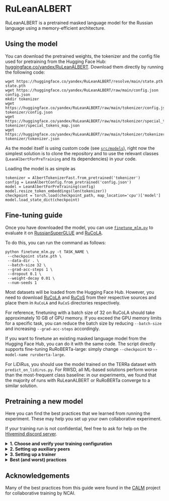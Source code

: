 # RuLeanALBERT

RuLeanALBERT is a pretrained masked language model for the Russian language using a memory-efficient architecture.

## Using the model
You can download the pretrained weights, the tokenizer and the config file used for pretraining from the Hugging Face Hub: [huggingface.co/yandex/RuLeanALBERT](https://huggingface.co/yandex/RuLeanALBERT).
Download them directly by running the following code:
```
wget https://huggingface.co/yandex/RuLeanALBERT/resolve/main/state.pth state.pth
wget https://huggingface.co/yandex/RuLeanALBERT/raw/main/config.json config.json
mkdir tokenizer
wget https://huggingface.co/yandex/RuLeanALBERT/raw/main/tokenizer/config.json tokenizer/config.json
wget https://huggingface.co/yandex/RuLeanALBERT/raw/main/tokenizer/special_tokens_map.json tokenizer/special_tokens_map.json
wget https://huggingface.co/yandex/RuLeanALBERT/raw/main/tokenizer/tokenizer.json tokenizer/tokenizer.json
```

As the model itself is using custom code (see [`src/models`](./src/models)), right now the simplest solution is to clone the repository and to use the relevant classes (`LeanAlbertForPreTraining` and its dependencies) in your code.

Loading the model is as simple as
```
tokenizer = AlbertTokenizerFast.from_pretrained('tokenizer')
config = LeanAlbertConfig.from_pretrained('config.json')
model = LeanAlbertForPreTraining(config)
model.resize_token_embeddings(len(tokenizer))
checkpoint = torch.load(checkpoint_path, map_location='cpu')['model']
model.load_state_dict(checkpoint)
```

## Fine-tuning guide

Once you have downloaded the model, you can use [`finetune_mlm.py`](./finetune_mlm.py) to evaluate it on [RussianSuperGLUE](https://russiansuperglue.com/) and [RuCoLA](https://rucola-benchmark.com/).

To do this, you can run the command as follows:
```
python finetune_mlm.py -t TASK_NAME \
 --checkpoint state.pth \
 --data-dir . \
 --batch-size 32 \
 --grad-acc-steps 1 \
 --dropout 0.1 \
 --weight-decay 0.01 \
 --num-seeds 1
```

Most datasets will be loaded from the Hugging Face Hub. However, you need to download [RuCoLA](https://github.com/RussianNLP/RuCoLA) and [RuCoS](https://russiansuperglue.com/tasks/task_info/RuCoS) from their respective sources and place them in `RuCoLA` and `RuCoS` directories respectively.

For reference, finetuning with a batch size of 32 on RuCoLA should take approximately 10 GB of GPU memory. If you exceed the GPU memory limits for a specific task, you can reduce the batch size by reducing `--batch-size` and increasing `--grad-acc-steps` accordingly.

If you want to finetune an existing masked language model from the Hugging Face Hub, you can do it with the same code. The script directly supports fine-tuning RuRoBERTa-large: simply change `--checkpoint` to `--model-name ruroberta-large`.

For LiDiRus, you should use the model trained on the TERRa dataset with `predict_on_lidirus.py`. 
For RWSD, all ML-based solutions perform worse than the most-frequent class baseline: in our experiments, we found that the majority of runs with RuLeanALBERT or RuRoBERTa converge to a similar solution.

## Pretraining a new model

Here you can find the best practices that we learned from running the experiment. These may help you set up your own collaborative experiment.

If your training run is not confidential, feel free to ask for help on the [Hivemind discord server](https://discord.gg/vRNN9ua2).

<details>
  <summary><b>1. Choose and verify your training configuration</b></summary>  
  
  Depending on you use case, you may want to change
   - Dataset and preprocessing ([`data.py`](tasks/mlm/data.py));
   - Tokenizer ([`arguments.py`](arguments.py));
   - Model config

  In particular, you need to specify the datasets in the `make_training_dataset` function from [`data.py`](tasks/mlm/data.py).
  One solution is to use the [`datasets`](https://github.com/huggingface/datasets) library and stream one of the existing large datasets for your target domain. **A working example** of `data.py` can be found in the [NCAI-research/CALM](https://github.com/NCAI-Research/CALM/blob/main/tasks/mlm/data.py) project.
  
  
  When transitioning to a new language or new dataset, it is important to check that the tokenizer/collator works as intended **before** you begin training.
  The best way to do that is to manually look at training minibatches:
  ```python
  from tasks.mlm.data import make_training_dataset
  from tasks.mlm.whole_word_mask import DataCollatorForWholeWordMask
  
  tokenizer = create_tokenizer_here(...)
  dataset = make_training_dataset(tokenizer, max_sequence_length=...)  # see arguments.py
  collator = DataCollatorForWholeWordMask(tokenizer, pad_to_multiple_of=...)  # see arguments.py
  data_loader = torch.utils.data.DataLoader(dataset, collate_fn=collator, batch_size=4)

  # generate a few batches
  rows = []
  with tqdm(enumerate(data_loader)) as progress:
      for i, row in progress:
          rows.append(row)
          if i > 10:
              break
  
  # look into the training data
  row_ix, sample_ix = 0, 1
  sources = [tokenizer.decode([i]) for i in rows[row_ix]['input_ids'][sample_ix].data.numpy()]
  print("MASK RATE:", (rows[row_ix]['input_ids'][sample_ix] == 4).data.numpy().sum() / (rows[row_ix]['input_ids'][sample_ix] != 0).data.numpy().sum())

  for i in range(len(sources)):
      if sources[i] == '[MASK]':
          pass#sources[i] = '[[' + tokenizer.decode(rows[row_ix]['labels'][sample_ix][i].item()) + ']]'

  print(' '.join(sources))
  ```
  
  If you make many changes, it also helps to train a very model using your own device to check if everything works as intended. A good initial configuration is 6 layers, 512 hidden, 2048 intermediate).
  
  If you're training with volunteers, the most convenient way is to set up a Hugging Face organization. For instructions on that, see "make your own" section of https://training-transformers-together.github.io . We use WANDB for tracking logs and training progress: we've set up a [WandB team](https://docs.wandb.ai/ref/app/features/teams) for this experiment. Alternatively, you can use hivemind standalone (and even without internet access) by setting --authorize False and WANDB_DISABLED=true -- or manually removing the corresponding options from the code.
 
</details>

<details>
  <summary> <b>2. Setting up auxiliary peers</b> </summary>

Auxiliary peers are low-end servers without GPU that will keep track of the latest model checkpoint and report metrics and assist in communication.
You will need 1-3 workers that track metrics, upload statistics, etc. These peers do not use GPU.
If you have many participants are behind firewall (in --client_mode), it helps to add more auxiliary servers, as they can serve as relays and help with all-reduce.
  
__Minimum requirements:__ 15+ GB RAM, at least 100Mbit/s download/upload speed, at least one port opened to incoming connections;

__Where to get:__ cloud providers that have cheap ingress/egress pricing. Good examples: [pebblehost](https://pebblehost.com/dedicated/) "Essential-01" and [hetzner](https://www.hetzner.com/cloud) CX41. Path of the true jedi: use your homelab or university server -- but that may require networking experience. AWS/GCP/Azure has similar offers, but they cost more due to [egress pricing](https://cloud.google.com/vpc/network-pricing).


__Setup env:__

```
sudo apt install -y git tmux
curl https://repo.anaconda.com/archive/Anaconda3-2021.11-Linux-x86_64.sh > Anaconda3-2021.11-Linux-x86_64.sh
bash Anaconda3-2021.11-Linux-x86_64.sh -b -p ~/anaconda3
source ~/anaconda3/bin/activate
conda install -y pytorch torchvision torchaudio cudatoolkit=11.3 -c pytorch

git clone https://github.com/yandex-research/RuLeanALBERT
cd RuLeanALBERT && pip install -q -r requirements.txt &> log

# re-install bitsandbytes for the actual CUDA version
pip uninstall -y bitsandbytes-cuda111
pip install bitsandbytes-cuda113==0.26.0

curl -s https://packagecloud.io/install/repositories/github/git-lfs/script.deb.sh | sudo bash
sudo apt-get install git-lfs
git lfs install
```


__Run auxiliary worker:__

1. Open a tmux (or screen) session that will stay up after you logout. (`tmux new` , [about tmux](https://tmuxcheatsheet.com/))
 
2. Measure internet bandwidth and set `$BANDWIDTH` variable
```bash

# You can measure bandwidth automatically:
curl -s https://gist.githubusercontent.com/justheuristic/5467799d8f2ad59b36fa75f642cc9b87/raw/c5a4b9b66987c2115e6c54a07d97e0104dfbcd97/speedtest.py | python -  --json > speedtest.json
export BANDWIDTH=`python -c "import json; speedtest = json.load(open('speedtest.json')); print(int(max(1, min(speedtest['upload'], speedtest['download']) / 1e6)))"`
echo "Internet Bandwidth (Mb/s) = $BANDWIDTH"
  
# If that doesn't work, you can simply `export BANDWIDTH=TODOyour_bandwidth_mbits_here` using the minimum of download and upload speed.
```
  

3. Run the auxiliary peer
```bash
export MY_IP=`curl --ipv4 -s http://whatismyip.akamai.com/`
echo "MY IP (check not empty):" $MY_IP
# If empty, please set this manually: export MY_IP=...
# When training on internal infrastructure, feel free to use internal IP.
# If using IPv6, please replace /ip4/ with /ip6/ in subsequent lines

export PORT=12345   # please choose a port where you can accept incoming tcp connections (or open that port if you're on a cloud)
export LISTEN_ON=/ip4/0.0.0.0/tcp/$PORT
export ANNOUNCE_ON=/ip4/$MY_IP/tcp/$PORT
export WANDB_START_METHOD=thread
export CUDA_VISIBLE_DEVICES=  # do not use GPUs even if they are avilable
  
# organizations
export WANDB_ENTITY=YOUR_USERNAME_HERE
export HF_ORGANIZATION_NAME=YOUR_ORG_HERE

# experiment name
export EXP_NAME=my-exp
export WANDB_PROJECT=$EXP_NAME
export HF_MODEL_NAME=$EXP_NAME

export WANDB_API_KEY=TODO_get_your_wandb_key_here_wandb.ai/authorize
export HF_USER_ACCESS_TOKEN=TODO_create_user_access_token_here_with_WRITE_permissions_https://huggingface.co/settings/token
# note: you can avoid setting the two tokens above: in that case, the script will ask you to login to wandb and huggingface
  
# activate your anaconda environment
source ~/anaconda3/bin/activate


ulimit -n 16384 # this line is important, ignoring it may cause a "Too Many Open Files" error

python run_aux_peer.py --run_id $EXP_NAME --host_maddrs $LISTEN_ON --announce_maddrs $ANNOUNCE_ON --wandb_project $WANDB_PROJECT --store_checkpoints --upload_interval 43200 --repo_url $HF_ORGANIZATION_NAME/$HF_MODEL_NAME --assist_in_averaging --bandwidth $BANDWIDTH
# Optionally, add more peers to the training via `--initial_peers ONE_OR_MORE PEERS_HERE`
```

If everything went right, it will print its address as such:
![image](https://user-images.githubusercontent.com/3491902/146950956-0ea06e77-15b4-423f-aeaa-02eb6aec06db.png)

Please copy this address and use it as ``--initial_peers`` with GPU trainers and other auxiliary peers.
</details>


<details>
  <summary><b>3. Setting up a trainer</b></summary>
Trainers are peers with GPUs (or other compute accelerators) that compute gradients, average them via all-reduce and perform optimizer steps.
There are two broad types of trainers: normal (full) peers and client mode peers. Client peers rely on others to average their gradients, but otherwise behave same as full peers. You can designate your trainer as a client-only using the `--client_mode` flag.
  
__When do I need client mode?__ if a peer is unreliable (e.g. will likely be gone in 1 hour) OR sits behind a firewall that blocks incoming connections OR has very unstable internet connection, it should be a client. For instance, it is recommended to set colab / kaggle peers as clients. In turn, cloud GPUs (even spot instances!) are generally more reliable and should be full peers.

Participating as a client is easy, you can find the code for that in **this colab notebook(TODO)**. Setting up a full peer is more difficult,
### Set up environment:

This part is the same as in auxiliary peer, except we don't need LFS (that was needed to upload checkpoints).
```bash
sudo apt install -y git tmux
curl https://repo.anaconda.com/archive/Anaconda3-2021.11-Linux-x86_64.sh > Anaconda3-2021.11-Linux-x86_64.sh
bash Anaconda3-2021.11-Linux-x86_64.sh -b -p ~/anaconda3
source ~/anaconda3/bin/activate
conda install -y pytorch torchvision torchaudio cudatoolkit=11.3 -c pytorch

git clone https://github.com/yandex-research/RuLeanALBERT
cd RuLeanALBERT && pip install -q -r requirements.txt &> log

# re-install bitsandbytes for the actual CUDA version
pip uninstall -y bitsandbytes-cuda111
pip install -y bitsandbytes-cuda113==0.26.0
  
# note: we use bitsandbytes for 8-bit LAMB, and in turn, bitsandbytes needs cuda -- even if you run on a non-CUDA device.
```

```bash
export MY_IP=`curl --ipv4 -s http://whatismyip.akamai.com/`
echo "MY IP (check not empty):" $MY_IP
# If empty, please set this manually: export MY_IP=...
# When training on internal infrastructure, feel free to use internal IP.
# If using IPv6, please replace /ip4/ with /ip6/ in subsequent lines

 export PORT=31337  # same requirements as for aux peer
export LISTEN_ON=/ip4/0.0.0.0/tcp/$PORT

export CUDA_VISIBLE_DEVICES=0  # supports multiple cuda devices!

# organization & experiment name
export WANDB_ENTITY=YOUR_USERNAME_HERE
export HF_ORGANIZATION_NAME=YOUR_ORG_HERE
export EXP_NAME=my-exp
export WANDB_PROJECT=$EXP_NAME-hivemind-trainers
export HF_MODEL_NAME=$EXP_NAME

export WANDB_API_KEY=get_your_wandb_key_here_https://wandb.ai/authorize_OR_just_login_on_wandb
export HF_USER_ACCESS_TOKEN=create_user_access_token_here_with_WRITE_permissions_https://huggingface.co/settings/token
# note: you can avoid setting the two tokens above: in that case, the script will ask you to login to wandb and huggingface

export INITIAL_PEERS="/ip4/IP_ADDR/tcp/12345/p2p/PEER_ID"
# ^-- If you're runnnng an independent experiment, this must be your own initial peers. Can be either auxiliary peers or full gpu peers.


curl -s https://raw.githubusercontent.com/sivel/speedtest-cli/master/speedtest.py | python -  --json > speedtest.json
export BANDWIDTH=`python -c "import json; speedtest = json.load(open('speedtest.json')); print(int(max(1, min(speedtest['upload'], speedtest['download']) / 1e6)))"`
echo "Internet Bandwidth (Mb/s) = $BANDWIDTH"

ulimit -n 16384 # this line is important, ignoring it may cause a "Too Many Open Files" error

python run_trainer.py --run_id $EXP_NAME --host_maddrs $LISTEN_ON --announce_maddrs $ANNOUNCE_ON --initial_peers $INITIAL_PEERS --bandwidth $BANDWIDTH \
  --per_device_train_batch_size 1 --gradient_accumulation_steps 1
# you can tune per_device_train_batch_size, gradient_accumulation steps, --fp16, --gradient_checkpoints based on the device. A good rule of thumb is that the device should compute (batch size x num accumulations) gradients over 1-10 seconds. Setting very large gradient_accumulation_steps can cause your peer to miss an averaging round.

```
  
  
</details>

<details>
  <summary><b>Best (and worst) practices</b></summary>
    
  - __Hardware requirements:__ The code is meant to run with the following specs: 2-core CPU, 12gb RAM (more if you train a bigger model). Peers used as `--initial_peers` must be accessible by others, so you may need to open a network port for incoming connections. The rest depends on what role you're playing:

      - __Auxiliary peers:__  If you use `--upload_interval X --repo_url Y` must have enough disk space to store all the checkpoints. For instance, assuming that training takes 1 month and the model+optimizer state takes 1GB, you will need 30GB with `--upload_interval 86400`, 60GB if `--upload_interval 28800`, etc. If `assist_in_averaging`, ensure you have at least 100Mbit/s bandwidth, more is better.
    
      - __Trainers__ need *some* means for compute: a GPU with at least 6GB memory or a TPU - as long as you can run pytorch on that. You will need to tune `--per_device_train_batch_size X` to fit into memory. Also, you can use `--fp16` even on old GPUs to save memory. Finally, `--gradient_checkpointing` can reduce memory usage at the cost of 30-40% slower training. Non-client-mode peers must have at least 100Mbit/s network bandwidth, mode is better.
    
      
  - __Swarm composition:__ you will need 2-3 peers with public IP as `--initial_peers` for redundancy. If some participants are behind firewalls, we recommend finding at least one non-firewalled participant per 5 peers behind firewall.
  
</details>

## Acknowledgements

Many of the best practices from this guide were found in the [CALM](https://github.com/NCAI-Research/CALM) project for collaborative training by NCAI.

